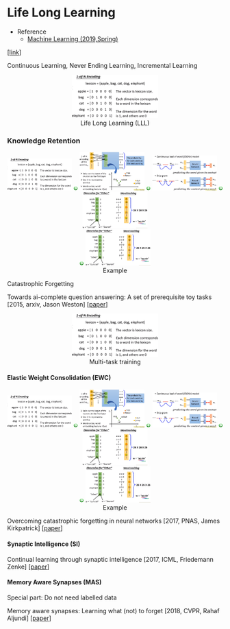 # Life Long Learning

- Reference
  - [Machine Learning (2019,Spring)](http://speech.ee.ntu.edu.tw/~tlkagk/courses_ML19.html)
  
\[[link](https://www.pearsonlearned.com/lifelong-learning-will-help-workers-navigate-future-work/)\]

Continuous Learning, Never Ending Learning, Incremental Learning

<div align=center>
  <img src="https://github.com/YunlianMoon/ResearchTopics/blob/master/Language/images/word_1.png" width="40%" /><br />
  Life Long Learning (LLL)
</div>

### Knowledge Retention

<div align=center>
  <img src="https://github.com/YunlianMoon/ResearchTopics/blob/master/Language/images/word_1.png" width="30%" />
  <img src="https://github.com/YunlianMoon/AILibrary/blob/master/DeepLearning/Attention/images/arrow.jpg" width="2%" />
  <img src="https://github.com/YunlianMoon/ResearchTopics/blob/master/Language/images/word_2.png" width="30%" />
  <img src="https://github.com/YunlianMoon/AILibrary/blob/master/DeepLearning/Attention/images/arrow.jpg" width="2%" />
  <img src="https://github.com/YunlianMoon/ResearchTopics/blob/master/Language/images/word_3.png" width="30%" />
  <img src="https://github.com/YunlianMoon/AILibrary/blob/master/DeepLearning/Attention/images/arrow.jpg" width="2%" />
  <img src="https://github.com/YunlianMoon/ResearchTopics/blob/master/Language/images/word_4.png" width="30%" /><br />
  <img src="https://github.com/YunlianMoon/AILibrary/blob/master/DeepLearning/Attention/images/arrow.jpg" width="2%" />
  <img src="https://github.com/YunlianMoon/ResearchTopics/blob/master/Language/images/word_4.png" width="30%" /><br />
  Example
</div>

Catastrophic Forgetting

Towards ai-complete question answering: A set of prerequisite toy tasks \[2015, arxiv, Jason Weston\] \[[paper](https://arxiv.org/pdf/1502.05698.pdf)\]

<div align=center>
  <img src="https://github.com/YunlianMoon/ResearchTopics/blob/master/Language/images/word_1.png" width="40%" /><br />
  Multi-task training
</div>

#### Elastic Weight Consolidation (EWC)

<div align=center>
  <img src="https://github.com/YunlianMoon/ResearchTopics/blob/master/Language/images/word_1.png" width="30%" />
  <img src="https://github.com/YunlianMoon/AILibrary/blob/master/DeepLearning/Attention/images/arrow.jpg" width="2%" />
  <img src="https://github.com/YunlianMoon/ResearchTopics/blob/master/Language/images/word_2.png" width="30%" />
  <img src="https://github.com/YunlianMoon/AILibrary/blob/master/DeepLearning/Attention/images/arrow.jpg" width="2%" />
  <img src="https://github.com/YunlianMoon/ResearchTopics/blob/master/Language/images/word_3.png" width="30%" />
  <img src="https://github.com/YunlianMoon/AILibrary/blob/master/DeepLearning/Attention/images/arrow.jpg" width="2%" />
  <img src="https://github.com/YunlianMoon/ResearchTopics/blob/master/Language/images/word_4.png" width="30%" /><br />
  <img src="https://github.com/YunlianMoon/AILibrary/blob/master/DeepLearning/Attention/images/arrow.jpg" width="2%" />
  <img src="https://github.com/YunlianMoon/ResearchTopics/blob/master/Language/images/word_4.png" width="30%" /><br />
  Example
</div>

Overcoming catastrophic forgetting in neural networks \[2017, PNAS, James Kirkpatrick\] \[[paper](https://www.pnas.org/content/114/13/3521.full)\]

#### Synaptic Intelligence (SI)

Continual learning through synaptic intelligence \[2017, ICML, Friedemann Zenke\] \[[paper](https://arxiv.org/pdf/1703.04200.pdf)\]

#### Memory Aware Synapses (MAS)

Special part: Do not need labelled data

Memory aware synapses: Learning what (not) to forget \[2018, CVPR, Rahaf Aljundi\] \[[paper](http://openaccess.thecvf.com/content_ECCV_2018/papers/Rahaf_Aljundi_Memory_Aware_Synapses_ECCV_2018_paper.pdf)\]









